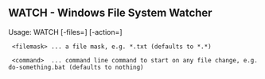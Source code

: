 ﻿## WATCH - Windows File System Watcher

Usage: WATCH [-files=<filemask>] [-action=<command>]

     <filemask> ... a file mask, e.g. *.txt (defaults to *.*)

     <command>  ... command line command to start on any file change, e.g. do-something.bat (defaults to nothing)